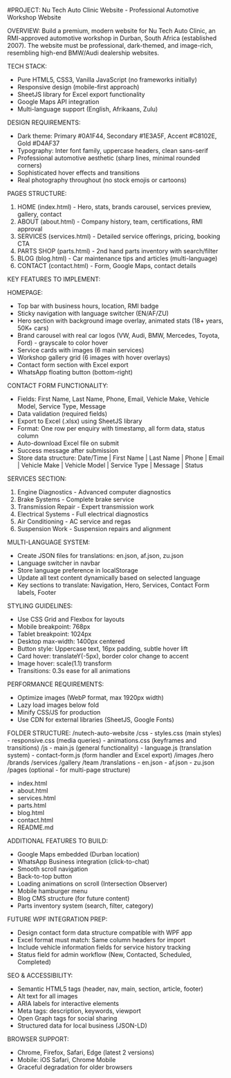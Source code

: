 #PROJECT: Nu Tech Auto Clinic Website - Professional Automotive Workshop Website

OVERVIEW:
Build a premium, modern website for Nu Tech Auto Clinic, an RMI-approved automotive workshop 
in Durban, South Africa (established 2007). The website must be professional, dark-themed, 
and image-rich, resembling high-end BMW/Audi dealership websites.

TECH STACK:
- Pure HTML5, CSS3, Vanilla JavaScript (no frameworks initially)
- Responsive design (mobile-first approach)
- SheetJS library for Excel export functionality
- Google Maps API integration
- Multi-language support (English, Afrikaans, Zulu)

DESIGN REQUIREMENTS:
- Dark theme: Primary #0A1F44, Secondary #1E3A5F, Accent #C8102E, Gold #D4AF37
- Typography: Inter font family, uppercase headers, clean sans-serif
- Professional automotive aesthetic (sharp lines, minimal rounded corners)
- Sophisticated hover effects and transitions
- Real photography throughout (no stock emojis or cartoons)

PAGES STRUCTURE:
1. HOME (index.html) - Hero, stats, brands carousel, services preview, gallery, contact
2. ABOUT (about.html) - Company history, team, certifications, RMI approval
3. SERVICES (services.html) - Detailed service offerings, pricing, booking CTA
4. PARTS SHOP (parts.html) - 2nd hand parts inventory with search/filter
5. BLOG (blog.html) - Car maintenance tips and articles (multi-language)
6. CONTACT (contact.html) - Form, Google Maps, contact details

KEY FEATURES TO IMPLEMENT:

HOMEPAGE:
- Top bar with business hours, location, RMI badge
- Sticky navigation with language switcher (EN/AF/ZU)
- Hero section with background image overlay, animated stats (18+ years, 50K+ cars)
- Brand carousel with real car logos (VW, Audi, BMW, Mercedes, Toyota, Ford) - grayscale to color hover
- Service cards with images (6 main services)
- Workshop gallery grid (6 images with hover overlays)
- Contact form section with Excel export
- WhatsApp floating button (bottom-right)

CONTACT FORM FUNCTIONALITY:
- Fields: First Name, Last Name, Phone, Email, Vehicle Make, Vehicle Model, Service Type, Message
- Data validation (required fields)
- Export to Excel (.xlsx) using SheetJS library
- Format: One row per enquiry with timestamp, all form data, status column
- Auto-download Excel file on submit
- Success message after submission
- Store data structure: Date/Time | First Name | Last Name | Phone | Email | Vehicle Make | 
  Vehicle Model | Service Type | Message | Status

SERVICES SECTION:
1. Engine Diagnostics - Advanced computer diagnostics
2. Brake Systems - Complete brake service
3. Transmission Repair - Expert transmission work
4. Electrical Systems - Full electrical diagnostics
5. Air Conditioning - AC service and regas
6. Suspension Work - Suspension repairs and alignment

MULTI-LANGUAGE SYSTEM:
- Create JSON files for translations: en.json, af.json, zu.json
- Language switcher in navbar
- Store language preference in localStorage
- Update all text content dynamically based on selected language
- Key sections to translate: Navigation, Hero, Services, Contact Form labels, Footer

STYLING GUIDELINES:
- Use CSS Grid and Flexbox for layouts
- Mobile breakpoint: 768px
- Tablet breakpoint: 1024px
- Desktop max-width: 1400px centered
- Button style: Uppercase text, 16px padding, subtle hover lift
- Card hover: translateY(-5px), border color change to accent
- Image hover: scale(1.1) transform
- Transitions: 0.3s ease for all animations

PERFORMANCE REQUIREMENTS:
- Optimize images (WebP format, max 1920px width)
- Lazy load images below fold
- Minify CSS/JS for production
- Use CDN for external libraries (SheetJS, Google Fonts)

FOLDER STRUCTURE:
/nutech-auto-website
  /css
    - styles.css (main styles)
    - responsive.css (media queries)
    - animations.css (keyframes and transitions)
  /js
    - main.js (general functionality)
    - language.js (translation system)
    - contact-form.js (form handler and Excel export)
  /images
    /hero
    /brands
    /services
    /gallery
    /team
  /translations
    - en.json
    - af.json
    - zu.json
  /pages (optional - for multi-page structure)
  - index.html
  - about.html
  - services.html
  - parts.html
  - blog.html
  - contact.html
  - README.md

ADDITIONAL FEATURES TO BUILD:
- Google Maps embedded (Durban location)
- WhatsApp Business integration (click-to-chat)
- Smooth scroll navigation
- Back-to-top button
- Loading animations on scroll (Intersection Observer)
- Mobile hamburger menu
- Blog CMS structure (for future content)
- Parts inventory system (search, filter, category)

FUTURE WPF INTEGRATION PREP:
- Design contact form data structure compatible with WPF app
- Excel format must match: Same column headers for import
- Include vehicle information fields for service history tracking
- Status field for admin workflow (New, Contacted, Scheduled, Completed)

SEO & ACCESSIBILITY:
- Semantic HTML5 tags (header, nav, main, section, article, footer)
- Alt text for all images
- ARIA labels for interactive elements
- Meta tags: description, keywords, viewport
- Open Graph tags for social sharing
- Structured data for local business (JSON-LD)

BROWSER SUPPORT:
- Chrome, Firefox, Safari, Edge (latest 2 versions)
- Mobile: iOS Safari, Chrome Mobile
- Graceful degradation for older browsers
